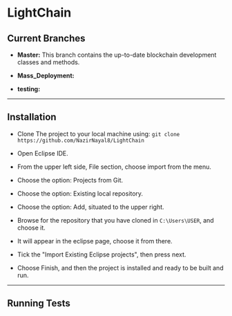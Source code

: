 # LightChain

Current Branches
----------------
* **Master:** This branch contains the up-to-date blockchain development classes and methods.

* **Mass_Deployment:**  

* **testing:**  
--- 
Installation
---------------

* Clone The project to your local machine using:  ``` git clone https://github.com/NazirNayal8/LightChain ```  

* Open Eclipse IDE.  

* From the upper left side, File section, choose import from the menu.  

* Choose the option: Projects from Git.  

* Choose the option: Existing local repository.  

* Choose the option: Add, situated to the upper right.  

* Browse for the repository that you have cloned in `C:\Users\USER`, and choose it.  

* It will appear in the eclipse page, choose it from there.  

* Tick the "Import Existing Eclipse projects", then press next.  

* Choose Finish, and then the project is installed and ready to be built and run.  
---

Running Tests
--------------
